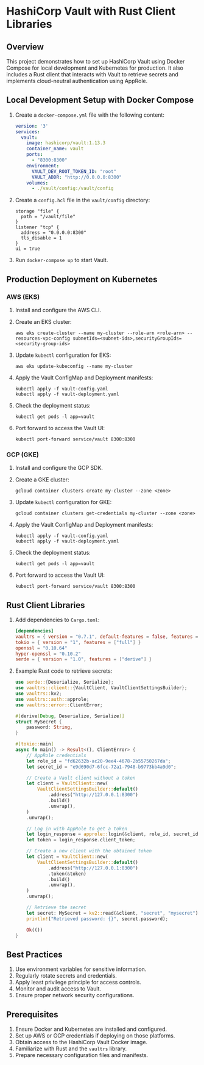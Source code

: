 # HashiCorp Vault with Rust Client Libraries

## Overview
This project demonstrates how to set up HashiCorp Vault using Docker Compose for local development and Kubernetes for production. It also includes a Rust client that interacts with Vault to retrieve secrets and implements cloud-neutral authentication using AppRole.

## Local Development Setup with Docker Compose
1. Create a `docker-compose.yml` file with the following content:
    ```yaml
    version: '3'
    services:
      vault:
        image: hashicorp/vault:1.13.3
        container_name: vault
        ports:
          - "8300:8300"
        environment:
          VAULT_DEV_ROOT_TOKEN_ID: "root"
          VAULT_ADDR: "http://0.0.0.0:8300"
        volumes:
          - ./vault/config:/vault/config
    ```

2. Create a `config.hcl` file in the `vault/config` directory:
    ```hcl
    storage "file" {
      path = "/vault/file"
    }
    listener "tcp" {
      address = "0.0.0.0:8300"
      tls_disable = 1
    }
    ui = true
    ```

3. Run `docker-compose up` to start Vault.

## Production Deployment on Kubernetes
### AWS (EKS)
1. Install and configure the AWS CLI.
2. Create an EKS cluster:
    ```shell
    aws eks create-cluster --name my-cluster --role-arn <role-arn> --resources-vpc-config subnetIds=<subnet-ids>,securityGroupIds=<security-group-ids>
    ```

3. Update `kubectl` configuration for EKS:
    ```shell
    aws eks update-kubeconfig --name my-cluster
    ```

4. Apply the Vault ConfigMap and Deployment manifests:
    ```shell
    kubectl apply -f vault-config.yaml
    kubectl apply -f vault-deployment.yaml
    ```

5. Check the deployment status:
    ```shell
    kubectl get pods -l app=vault
    ```

6. Port forward to access the Vault UI:
    ```shell
    kubectl port-forward service/vault 8300:8300
    ```

### GCP (GKE)
1. Install and configure the GCP SDK.
2. Create a GKE cluster:
    ```shell
    gcloud container clusters create my-cluster --zone <zone>
    ```

3. Update `kubectl` configuration for GKE:
    ```shell
    gcloud container clusters get-credentials my-cluster --zone <zone>
    ```

4. Apply the Vault ConfigMap and Deployment manifests:
    ```shell
    kubectl apply -f vault-config.yaml
    kubectl apply -f vault-deployment.yaml
    ```

5. Check the deployment status:
    ```shell
    kubectl get pods -l app=vault
    ```

6. Port forward to access the Vault UI:
    ```shell
    kubectl port-forward service/vault 8300:8300
    ```

## Rust Client Libraries
1. Add dependencies to `Cargo.toml`:
    ```toml
    [dependencies]
    vaultrs = { version = "0.7.1", default-features = false, features = ["native-tls"] }
    tokio = { version = "1", features = ["full"] }
    openssl = "0.10.64"
    hyper-openssl = "0.10.2"
    serde = { version = "1.0", features = ["derive"] }
    ```

2. Example Rust code to retrieve secrets:
    ```rust
    use serde::{Deserialize, Serialize};
    use vaultrs::client::{VaultClient, VaultClientSettingsBuilder};
    use vaultrs::kv2;
    use vaultrs::auth::approle;
    use vaultrs::error::ClientError;

    #[derive(Debug, Deserialize, Serialize)]
    struct MySecret {
        password: String,
    }

    #[tokio::main]
    async fn main() -> Result<(), ClientError> {
        // AppRole credentials
        let role_id = "fd62632b-ac20-9ee4-4678-2b55750267da";
        let secret_id = "e9d690d7-6fcc-72a1-7948-b9773bb4a9d0";

        // Create a Vault client without a token
        let client = VaultClient::new(
            VaultClientSettingsBuilder::default()
                .address("http://127.0.0.1:8300")
                .build()
                .unwrap(),
        )
        .unwrap();

        // Log in with AppRole to get a token
        let login_response = approle::login(&client, role_id, secret_id).await?;
        let token = login_response.client_token;

        // Create a new client with the obtained token
        let client = VaultClient::new(
            VaultClientSettingsBuilder::default()
                .address("http://127.0.0.1:8300")
                .token(&token)
                .build()
                .unwrap(),
        )
        .unwrap();

        // Retrieve the secret
        let secret: MySecret = kv2::read(&client, "secret", "mysecret").await.unwrap();
        println!("Retrieved password: {}", secret.password);

        Ok(())
    }
    ```

## Best Practices
1. Use environment variables for sensitive information.
2. Regularly rotate secrets and credentials.
3. Apply least privilege principle for access controls.
4. Monitor and audit access to Vault.
5. Ensure proper network security configurations.

## Prerequisites
1. Ensure Docker and Kubernetes are installed and configured.
2. Set up AWS or GCP credentials if deploying on those platforms.
3. Obtain access to the HashiCorp Vault Docker image.
4. Familiarize with Rust and the `vaultrs` library.
5. Prepare necessary configuration files and manifests.
